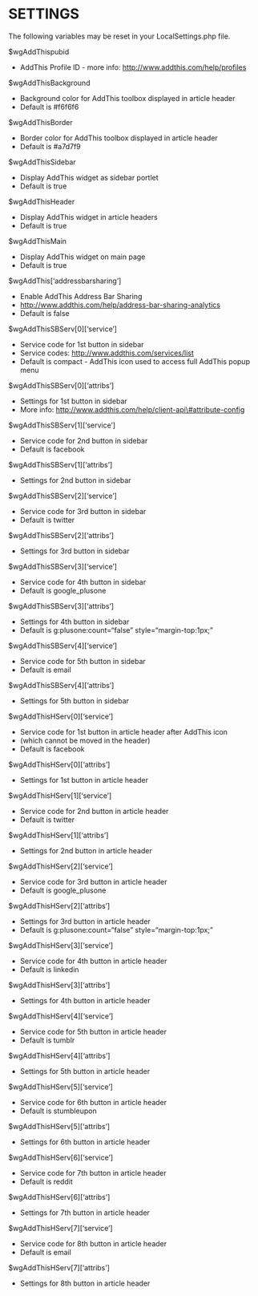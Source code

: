 SETTINGS
========

The following variables may be reset in your LocalSettings.php file.

$wgAddThispubid

-   AddThis Profile ID - more info: http://www.addthis.com/help/profiles

$wgAddThisBackground

-   Background color for AddThis toolbox displayed in article header
-   Default is \#f6f6f6

$wgAddThisBorder

-   Border color for AddThis toolbox displayed in article header
-   Default is \#a7d7f9

$wgAddThisSidebar

-   Display AddThis widget as sidebar portlet
-   Default is true

$wgAddThisHeader

-   Display AddThis widget in article headers
-   Default is true

$wgAddThisMain

-   Display AddThis widget on main page
-   Default is true

$wgAddThis\[‘addressbarsharing’\]

-   Enable AddThis Address Bar Sharing
-   http://www.addthis.com/help/address-bar-sharing-analytics
-   Default is false

$wgAddThisSBServ\[0\]\[‘service’\]

-   Service code for 1st button in sidebar
-   Service codes: http://www.addthis.com/services/list
-   Default is compact - AddThis icon used to access full AddThis popup menu

$wgAddThisSBServ\[0\]\[‘attribs’\]

-   Settings for 1st button in sidebar
-   More info: http://www.addthis.com/help/client-api\#attribute-config

$wgAddThisSBServ\[1\]\[‘service’\]

-   Service code for 2nd button in sidebar
-   Default is facebook

$wgAddThisSBServ\[1\]\[‘attribs’\]

-   Settings for 2nd button in sidebar

$wgAddThisSBServ\[2\]\[‘service’\]

-   Service code for 3rd button in sidebar
-   Default is twitter

$wgAddThisSBServ\[2\]\[‘attribs’\]

-   Settings for 3rd button in sidebar

$wgAddThisSBServ\[3\]\[‘service’\]

-   Service code for 4th button in sidebar
-   Default is google\_plusone

$wgAddThisSBServ\[3\]\[‘attribs’\]

-   Settings for 4th button in sidebar
-   Default is g:plusone:count=“false” style=“margin-top:1px;”

$wgAddThisSBServ\[4\]\[‘service’\]

-   Service code for 5th button in sidebar
-   Default is email

$wgAddThisSBServ\[4\]\[‘attribs’\]

-   Settings for 5th button in sidebar

$wgAddThisHServ\[0\]\[‘service’\]

-   Service code for 1st button in article header after AddThis icon
-   (which cannot be moved in the header)
-   Default is facebook

$wgAddThisHServ\[0\]\[‘attribs’\]

-   Settings for 1st button in article header

$wgAddThisHServ\[1\]\[‘service’\]

-   Service code for 2nd button in article header
-   Default is twitter

$wgAddThisHServ\[1\]\[‘attribs’\]

-   Settings for 2nd button in article header

$wgAddThisHServ\[2\]\[‘service’\]

-   Service code for 3rd button in article header
-   Default is google\_plusone

$wgAddThisHServ\[2\]\[‘attribs’\]

-   Settings for 3rd button in article header
-   Default is g:plusone:count=“false” style=“margin-top:1px;”

$wgAddThisHServ\[3\]\[‘service’\]

-   Service code for 4th button in article header
-   Default is linkedin

$wgAddThisHServ\[3\]\[‘attribs’\]

-   Settings for 4th button in article header

$wgAddThisHServ\[4\]\[‘service’\]

-   Service code for 5th button in article header
-   Default is tumblr

$wgAddThisHServ\[4\]\[‘attribs’\]

-   Settings for 5th button in article header

$wgAddThisHServ\[5\]\[‘service’\]

-   Service code for 6th button in article header
-   Default is stumbleupon

$wgAddThisHServ\[5\]\[‘attribs’\]

-   Settings for 6th button in article header

$wgAddThisHServ\[6\]\[‘service’\]

-   Service code for 7th button in article header
-   Default is reddit

$wgAddThisHServ\[6\]\[‘attribs’\]

-   Settings for 7th button in article header

$wgAddThisHServ\[7\]\[‘service’\]

-   Service code for 8th button in article header
-   Default is email

$wgAddThisHServ\[7\]\[‘attribs’\]

-   Settings for 8th button in article header
